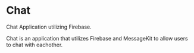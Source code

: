# Chat
Chat Application utilizing Firebase.

Chat is an application that utilizes Firebase and MessageKit to allow users to chat with eachother. 
